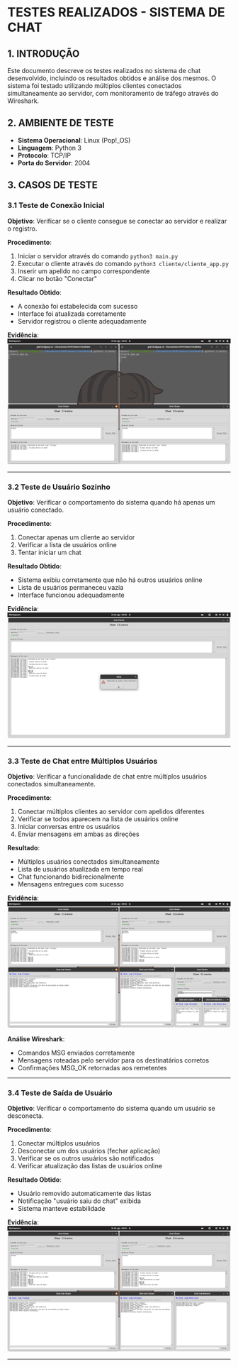 # TESTES REALIZADOS - SISTEMA DE CHAT

## 1. INTRODUÇÃO

Este documento descreve os testes realizados no sistema de chat desenvolvido, incluindo os resultados obtidos e análise dos mesmos. O sistema foi testado utilizando múltiplos clientes conectados simultaneamente ao servidor, com monitoramento de tráfego através do Wireshark.

## 2. AMBIENTE DE TESTE

- **Sistema Operacional**: Linux (Pop!_OS)
- **Linguagem**: Python 3
- **Protocolo**: TCP/IP
- **Porta do Servidor**: 2004

## 3. CASOS DE TESTE

### 3.1 Teste de Conexão Inicial

**Objetivo**: Verificar se o cliente consegue se conectar ao servidor e realizar o registro.

**Procedimento**:
1. Iniciar o servidor através do comando `python3 main.py`
2. Executar o cliente através do comando `python3 cliente/cliente_app.py`
3. Inserir um apelido no campo correspondente
4. Clicar no botão "Conectar"

**Resultado Obtido**:
- A conexão foi estabelecida com sucesso
- Interface foi atualizada corretamente
- Servidor registrou o cliente adequadamente

**Evidência**: ![Conexão](imagens/conexao.png)

---

### 3.2 Teste de Usuário Sozinho

**Objetivo**: Verificar o comportamento do sistema quando há apenas um usuário conectado.

**Procedimento**:
1. Conectar apenas um cliente ao servidor
2. Verificar a lista de usuários online
3. Tentar iniciar um chat

**Resultado Obtido**:
- Sistema exibiu corretamente que não há outros usuários online
- Lista de usuários permaneceu vazia
- Interface funcionou adequadamente

**Evidência**: ![Usuário Sozinho](imagens/sozinho.png)

---

### 3.3 Teste de Chat entre Múltiplos Usuários

**Objetivo**: Verificar a funcionalidade de chat entre múltiplos usuários conectados simultaneamente.

**Procedimento**:
1. Conectar múltiplos clientes ao servidor com apelidos diferentes
2. Verificar se todos aparecem na lista de usuários online
3. Iniciar conversas entre os usuários
4. Enviar mensagens em ambas as direções

**Resultado**:
- Múltiplos usuários conectados simultaneamente
- Lista de usuários atualizada em tempo real
- Chat funcionando bidirecionalmente
- Mensagens entregues com sucesso

**Evidência**: ![Chat Múltiplo](imagens/chat_multiplo.png)

**Análise Wireshark**:
- Comandos MSG enviados corretamente
- Mensagens roteadas pelo servidor para os destinatários corretos
- Confirmações MSG_OK retornadas aos remetentes

---

### 3.4 Teste de Saída de Usuário

**Objetivo**: Verificar o comportamento do sistema quando um usuário se desconecta.

**Procedimento**:
1. Conectar múltiplos usuários
2. Desconectar um dos usuários (fechar aplicação)
3. Verificar se os outros usuários são notificados
4. Verificar atualização das listas de usuários online

**Resultado Obtido**:
- Usuário removido automaticamente das listas
- Notificação "usuário saiu do chat" exibida
- Sistema manteve estabilidade

**Evidência**: ![Saída de Usuário](imagens/saida_usuario.png)

---